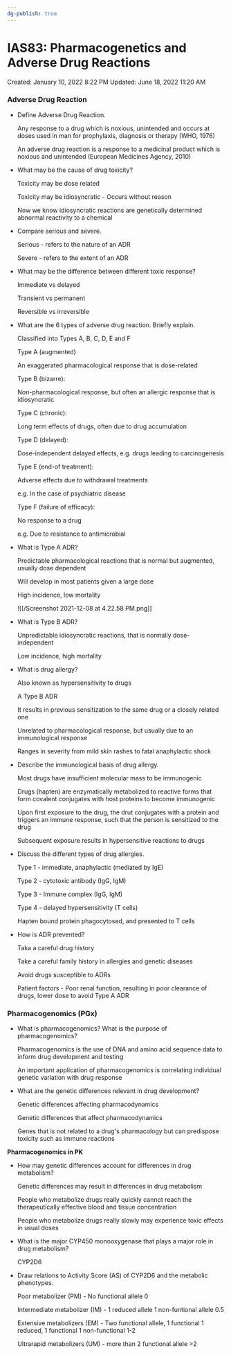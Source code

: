 ```yaml
---
dg-publish: true
---
```


# IAS83: Pharmacogenetics and Adverse Drug Reactions

Created: January 10, 2022 8:22 PM
Updated: June 18, 2022 11:20 AM

### Adverse Drug Reaction

- Define Adverse Drug Reaction.
    
    Any response to a drug which is noxious, unintended and occurs at doses used in man for prophylaxis, diagnosis or therapy (WHO, 1976)
    
    An adverse drug reaction is a response to a medicinal product which is noxious and unintended (European Medicines Agency, 2010)
    
- What may be the cause of drug toxicity?
    
    Toxicity may be dose related
    
    Toxicity may be idiosyncratic - Occurs without reason
    
    Now we know idiosyncratic reactions are genetically determined abnormal reactivity to a chemical
    
- Compare serious and severe.
    
    Serious - refers to the nature of an ADR
    
    Severe - refers to the extent of an ADR
    
- What may be the difference between different toxic response?
    
    Immediate vs delayed
    
    Transient vs permanent
    
    Reversible vs irreversible
    
- What are the 6 types of adverse drug reaction. Briefly explain.
    
    Classified into Types A, B, C, D, E and F
    
    Type A (augmented)
    
    An exaggerated pharmacological response that is dose-related
    
    Type B (bizarre):
    
    Non-pharmacological response, but often an allergic response that is idiosyncratic
    
    Type C (chronic):
    
    Long term effects of drugs, often due to drug accumulation
    
    Type D (delayed):
    
    Dose-independent delayed effects, e.g. drugs leading to carcinogenesis
    
    Type E (end-of treatment):
    
    Adverse effects due to withdrawal treatments
    
    e.g. In the case of psychiatric disease
    
    Type F (failure of efficacy):
    
    No response to a drug
    
    e.g. Due to resistance to antimicrobial
    
- What is Type A ADR?
    
    Predictable pharmacological reactions that is normal but augmented, usually dose dependent
    
    Will develop in most patients given a large dose
    
    High incidence, low mortality
    
    ![[/Screenshot 2021-12-08 at 4.22.58 PM.png]]
    
- What is Type B ADR?
    
    Unpredictable idiosyncratic reactions, that is normally dose-independent
    
    Low incidence, high mortality
    
- What is drug allergy?
    
    Also known as hypersensitivity to drugs
    
    A Type B ADR
    
    It results in previous sensitization to the same drug or a closely related one
    
    Unrelated to pharmacological response, but usually due to an immunological response
    
    Ranges in severity from mild skin rashes to fatal anaphylactic shock
    
- Describe the immunological basis of drug allergy.
    
    Most drugs have insufficient molecular mass to be immunogenic
    
    Drugs (hapten) are enzymatically metabolized to reactive forms that form covalent conjugates with host proteins to become immunogenic
    
    Upon first exposure to the drug, the drut conjugates with a protein and triggers an immune response, such that the person is sensitized to the drug
    
    Subsequent exposure results in hypersensitive reactions to drugs
    
- Discuss the different types of drug allergies.
    
    Type 1 - immediate, anaphylactic (mediated by IgE)
    
    Type 2 - cytotoxic antibody (IgG, IgM)
    
    Type 3 - Immune complex (IgG, IgM)
    
    Type 4 - delayed hypersensitivity (T cells)
    
    Hapten bound protein phagocytosed, and presented to T cells
    
- How is ADR prevented?
    
    Taka a careful drug history
    
    Take a careful family history in allergies and genetic diseases
    
    Avoid drugs susceptible to ADRs
    
    Patient factors - Poor renal function, resulting in poor clearance of drugs, lower dose to avoid Type A ADR
    

### Pharmacogenomics (PGx)

- What is pharmacogenomics? What is the purpose of pharmacogenomics?
    
    Pharmacogenomics is the use of DNA and amino acid sequence data to inform drug development and testing
    
    An important application of pharmacogenomics is correlating individual genetic variation with drug response
    
- What are the genetic differences relevant in drug development?
    
    Genetic differences affecting pharmacodynamics
    
    Genetic differences that affect pharmacodynamics
    
    Genes that is not related to a drug's pharmacology but can predispose toxicity such as immune reactions
    

**Pharmacogenomics in PK**

- How may genetic differences account for differences in drug metabolism?
    
    Genetic differences may result in differences in drug metabolism
    
    People who metabolize drugs really quickly cannot reach the therapeutically effective blood and tissue concentration
    
    People who metabolize drugs really slowly may experience toxic effects in usual doses
    
- What is the major CYP450 monooxygenase that plays a major role in drug metabolism?
    
    CYP2D6
    
- Draw relations to Activity Score (AS) of CYP2D6 and the metabolic phenotypes.
    
    Poor metabolizer (PM) - No functional allele 0
    
    Intermediate metabolizer (IM) - 1 reduced allele 1 non-funtional allele 0.5
    
    Extensive metabolizers (EM) - Two functional allele, 1 functional 1 reduced, 1 functional 1 non-functional 1-2 
    
    Ultrarapid metabolizers (UM) - more than 2 functional allele >2